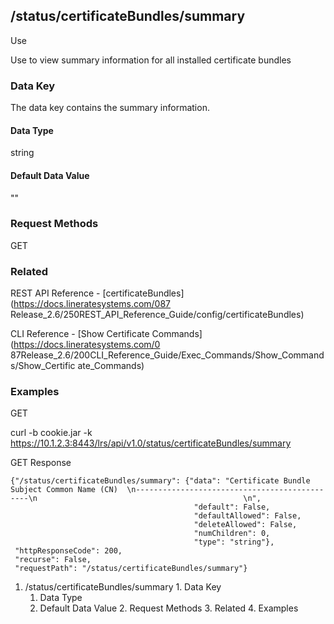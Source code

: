 ## /status/certificateBundles/summary

Use

Use to view summary information for all installed certificate bundles

### Data Key

The data key contains the summary information.

#### Data Type

string

#### Default Data Value

""

### Request Methods

GET

### Related

REST API Reference - [certificateBundles](https://docs.lineratesystems.com/087
Release_2.6/250REST_API_Reference_Guide/config/certificateBundles)

CLI Reference - [Show Certificate Commands](https://docs.lineratesystems.com/0
87Release_2.6/200CLI_Reference_Guide/Exec_Commands/Show_Commands/Show_Certific
ate_Commands)

### Examples

GET

curl -b cookie.jar -k
https://10.1.2.3:8443/lrs/api/v1.0/status/certificateBundles/summary

GET Response

    
    {"/status/certificateBundles/summary": {"data": "Certificate Bundle  Subject Common Name (CN)  \n----------------------------------------------\n                                              \n",
                                             "default": False,
                                             "defaultAllowed": False,
                                             "deleteAllowed": False,
                                             "numChildren": 0,
                                             "type": "string"},
     "httpResponseCode": 200,
     "recurse": False,
     "requestPath": "/status/certificateBundles/summary"}
    

  1. /status/certificateBundles/summary
    1. Data Key
      1. Data Type
      2. Default Data Value
    2. Request Methods
    3. Related
    4. Examples

